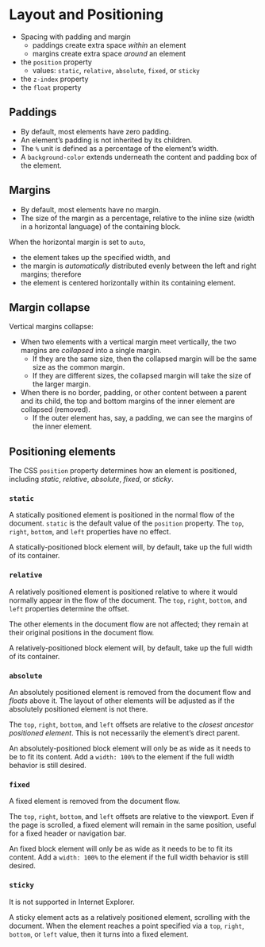 # Layout and Positioning

- Spacing with padding and margin
  - paddings create extra space *within* an element
  - margins create extra space *around* an element
- the `position` property
  - values: `static`, `relative`, `absolute`, `fixed`, or `sticky`
- the `z-index` property
- the `float` property

## Paddings

- By default, most elements have zero padding.
- An element’s padding is not inherited by its children.
- The `%` unit is defined as a percentage of the element’s width.
- A `background-color` extends underneath the content and padding box of the element.

## Margins

- By default, most elements have no margin.
- The size of the margin as a percentage, relative to the inline size (width in a horizontal language) of the containing block.

When the horizontal margin is set to `auto`,

- the element takes up the specified width, and
- the margin is *automatically* distributed evenly between the left and right margins; therefore
- the element is centered horizontally within its containing element.

## Margin collapse

Vertical margins collapse:

- When two elements with a vertical margin meet vertically, the two margins are *collapsed* into a single margin.
  - If they are the same size, then the collapsed margin will be the same size as the common margin.
  - If they are different sizes, the collapsed margin will take the size of the larger margin.
- When there is no border, padding, or other content between a parent and its child, the top and bottom margins of the inner element are collapsed (removed).
  - If the outer element has, say, a padding, we can see the margins of the inner element.

## Positioning elements

The CSS `position` property determines how an element is positioned, including *static*, *relative*, *absolute*, *fixed*, or *sticky*.

### `static`

A statically positioned element is positioned in the normal flow of the document. `static` is the default value of the `position` property. The `top`, `right`, `bottom`, and `left` properties have no effect.

A statically-positioned block element will, by default, take up the full width of its container.

### `relative`

A relatively positioned element is positioned relative to where it would normally appear in the flow of the document. The `top`, `right`, `bottom`, and `left` properties determine the offset.

The other elements in the document flow are not affected; they remain at their original positions in the document flow.

A relatively-positioned block element will, by default, take up the full width of its container.

### `absolute`

An absolutely positioned element is removed from the document flow and *floats* above it. The layout of other elements will be adjusted as if the absolutely positioned element is not there.

The `top`, `right`, `bottom`, and `left` offsets are relative to the *closest ancestor positioned element*. This is not necessarily the element’s direct parent.

An absolutely-positioned block element will only be as wide as it needs to be to fit its content. Add a `width: 100%` to the element if the full width behavior is still desired.

### `fixed`

A fixed element is removed from the document flow.

The `top`, `right`, `bottom`, and `left` offsets are relative to the viewport. Even if the page is scrolled, a fixed element will remain in the same position, useful for a fixed header or navigation bar.

An fixed block element will only be as wide as it needs to be to fit its content. Add a `width: 100%` to the element if the full width behavior is still desired.

### `sticky`

It is not supported in Internet Explorer.

A sticky element acts as a relatively positioned element, scrolling with the document. When the element reaches a point specified via a `top`, `right`, `bottom`, or `left` value, then it turns into a fixed element.

